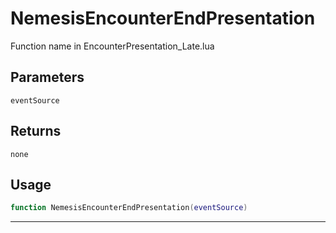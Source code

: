 # NemesisEncounterEndPresentation
Function name in EncounterPresentation_Late.lua
## Parameters
`eventSource`
## Returns
`none`
## Usage
```lua
function NemesisEncounterEndPresentation(eventSource)
```
---

